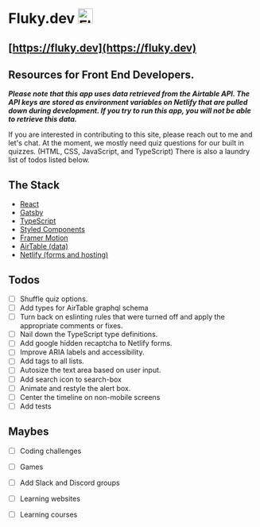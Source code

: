 # Fluky.dev <img src="https://res.cloudinary.com/gojutin/image/upload/v1566927084/Fluky.dev/flukydev-icon-192.png" alt="Fluk.dev icon" height="30"/>


## [https://fluky.dev](https://fluky.dev)

## Resources for Front End Developers.

***Please note that this app uses data retrieved from the Airtable API. The API keys are stored as environment variables on Netlify that are pulled down during development. If you try to run this app, you will not be able to retrieve this data.***

If you are interested in contributing to this site, please reach out to me and let's chat. At the moment, we mostly need quiz questions for our built in quizzes. (HTML, CSS, JavaScript, and TypeScript) There is also a laundry list of todos listed below. 

## The Stack

- [React](https://reactjs.org/)
- [Gatsby](https://www.gatsbyjs.org/)
- [TypeScript](https://www.typescriptlang.org/)
- [Styled Components](https://www.styled-components.com/)
- [Framer Motion](https://www.framer.com/motion/)
- [AirTable (data)](https://airtable.com/)
- [Netlify (forms and hosting)](https://www.netlify.com/)

## Todos

- [ ] Shuffle quiz options.
- [ ] Add types for AirTable graphql schema
- [ ] Turn back on eslinting rules that were turned off and apply the appropriate comments or fixes.
- [ ] Nail down the TypeScript type definitions.
- [ ] Add google hidden recaptcha to Netlify forms.
- [ ] Improve ARIA labels and accessibility.
- [ ] Add tags to all lists.
- [ ] Autosize the text area based on user input.
- [ ] Add search icon to search-box
- [ ] Animate and restyle the alert box.
- [ ] Center the timeline on non-mobile screens
- [ ] Add tests

## Maybes

- [ ] Coding challenges
- [ ] Games
- [ ] Add Slack and Discord groups
- [ ] Learning websites
- [ ] Learning courses


